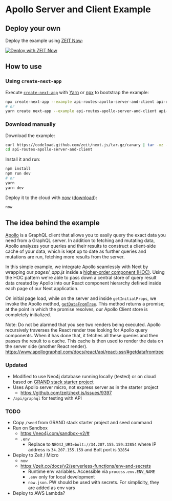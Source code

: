 # Apollo Server and Client Example

## Deploy your own

Deploy the example using [ZEIT Now](https://zeit.co/now):

[![Deploy with ZEIT Now](https://zeit.co/button)](https://zeit.co/new/project?template=https://github.com/zeit/next.js/tree/canary/examples/api-routes-apollo-server-and-client)

## How to use

### Using `create-next-app`

Execute [`create-next-app`](https://github.com/zeit/next.js/tree/canary/packages/create-next-app) with [Yarn](https://yarnpkg.com/lang/en/docs/cli/create/) or [npx](https://github.com/zkat/npx#readme) to bootstrap the example:

```bash
npx create-next-app --example api-routes-apollo-server-and-client api-routes-apollo-server-and-client-app
# or
yarn create next-app --example api-routes-apollo-server-and-client api-routes-apollo-server-and-client-app
```

### Download manually

Download the example:

```bash
curl https://codeload.github.com/zeit/next.js/tar.gz/canary | tar -xz --strip=2 next.js-canary/examples/api-routes-apollo-server-and-client
cd api-routes-apollo-server-and-client
```

Install it and run:

```bash
npm install
npm run dev
# or
yarn
yarn dev
```

Deploy it to the cloud with [now](https://zeit.co/now) ([download](https://zeit.co/download)):

```bash
now
```

## The idea behind the example

[Apollo](https://www.apollographql.com/client/) is a GraphQL client that allows you to easily query the exact data you need from a GraphQL server. In addition to fetching and mutating data, Apollo analyzes your queries and their results to construct a client-side cache of your data, which is kept up to date as further queries and mutations are run, fetching more results from the server.

In this simple example, we integrate Apollo seamlessly with Next by wrapping our _pages/\_app.js_ inside a [higher-order component (HOC)](https://facebook.github.io/react/docs/higher-order-components.html). Using the HOC pattern we're able to pass down a central store of query result data created by Apollo into our React component hierarchy defined inside each page of our Next application.

On initial page load, while on the server and inside `getInitialProps`, we invoke the Apollo method, [`getDataFromTree`](https://www.apollographql.com/docs/react/api/react-ssr/#getdatafromtree). This method returns a promise; at the point in which the promise resolves, our Apollo Client store is completely initialized.

Note: Do not be alarmed that you see two renders being executed. Apollo recursively traverses the React render tree looking for Apollo query components. When it has done that, it fetches all these queries and then passes the result to a cache. This cache is then used to render the data on the server side (another React render).
https://www.apollographql.com/docs/react/api/react-ssr/#getdatafromtree

### Updated

- Modified to use Neo4j database running locally (tested) or on cloud based on [GRAND stack starter project](https://github.com/grand-stack/grand-stack-starter)
- Uses Apollo server micro, not express server as in the starter project 
    - https://github.com/zeit/next.js/issues/9397
- `/api/graphql` for testing with API

### TODO

- Copy `/seed` from GRAND stack starter project and seed command
- Run on Sandbox
    - https://neo4j.com/sandbox-v2/#
    - `.env`
        - Replace to `NEO4J_URI=bolt://34.207.155.159:32854` where IP address is `34.207.155.159` and Bolt port is `32854`
- Deploy to Zeit / Micro
    - `now`
    - https://zeit.co/docs/v2/serverless-functions/env-and-secrets
        - Runtime env variables. Accessible via `process.env.ENV_NAME`
        - `.env` only for local development
        - `now.json`. PW should be used with secrets. For simplicity, they are added as env vars
- Deploy to AWS Lambda?

